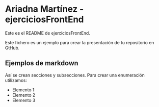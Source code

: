 Ariadna Martínez - ejerciciosFrontEnd
==========

Este es el README de ejerciciosFrontEnd.

Este fichero es un ejemplo para crear la presentación de tu repositorio en GtHub.

Ejemplos de markdown
--------------------

Así se crean secciones y subsecciones. Para crear una enumeración utilizamos:
+ Elemento 1
+ Elemento 2
+ Elemento 3